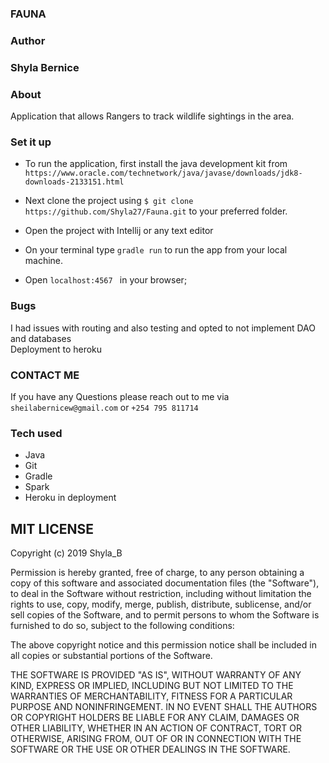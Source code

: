  ###  FAUNA

 ### Author 
 
 ### Shyla Bernice ###

### About 
  Application that allows Rangers to track wildlife sightings in the area.

### Set it up 


* To run the application, first install the java development kit from `https://www.oracle.com/technetwork/java/javase/downloads/jdk8-downloads-2133151.html`
* Next clone the project using `$ git clone https://github.com/Shyla27/Fauna.git` to your preferred folder.

* Open the project with Intellij or any text editor 

* On your terminal type `gradle run` to run the app from your local machine.
* Open `localhost:4567 ` in your browser; 

 ### Bugs 
 I had issues with routing and also testing  and opted to not implement DAO and databases\
 Deployment to heroku 
 
 
 ### CONTACT ME 
 If you have any Questions please reach out to me via `sheilabernicew@gmail.com` or `+254 795 811714`
 
  ### Tech used 
* Java 
* Git 
* Gradle
* Spark  
* Heroku in deployment 

## MIT LICENSE

Copyright (c) 2019 Shyla_B

Permission is hereby granted, free of charge, to any person obtaining a copy
of this software and associated documentation files (the "Software"), to deal
in the Software without restriction, including without limitation the rights
to use, copy, modify, merge, publish, distribute, sublicense, and/or sell
copies of the Software, and to permit persons to whom the Software is
furnished to do so, subject to the following conditions:

The above copyright notice and this permission notice shall be included in all
copies or substantial portions of the Software.

THE SOFTWARE IS PROVIDED "AS IS", WITHOUT WARRANTY OF ANY KIND, EXPRESS OR
IMPLIED, INCLUDING BUT NOT LIMITED TO THE WARRANTIES OF MERCHANTABILITY,
FITNESS FOR A PARTICULAR PURPOSE AND NONINFRINGEMENT. IN NO EVENT SHALL THE
AUTHORS OR COPYRIGHT HOLDERS BE LIABLE FOR ANY CLAIM, DAMAGES OR OTHER
LIABILITY, WHETHER IN AN ACTION OF CONTRACT, TORT OR OTHERWISE, ARISING FROM,
OUT OF OR IN CONNECTION WITH THE SOFTWARE OR THE USE OR OTHER DEALINGS IN THE
SOFTWARE.

